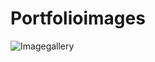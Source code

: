 # Portfolioimages
![Imagegallery](https://github.com/Gauravjangid1704/Portfolioimages/assets/94825531/1b613619-1e60-4788-be9e-d00f00ff33d5)
